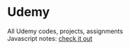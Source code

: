 # Udemy
All Udemy codes, projects, assignments
<br/>
Javascript notes: [check it out](https://docs.google.com/document/d/1N8RzBg834GopOVjF8RKixtfGxpQNbKpxWa7NTmGZJIo/edit?usp=sharing)
